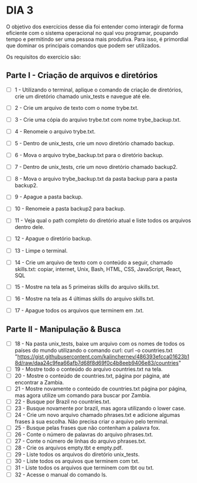 # DIA 3

O objetivo dos exercícios desse dia foi entender como interagir de forma eficiente com o sistema operacional no qual vou programar, poupando tempo e permitindo ser uma pessoa mais produtiva. Para isso, é primordial que dominar os principais comandos que podem ser utilizados.

Os requisitos do exercício são:

## Parte I - Criação de arquivos e diretórios

- [ ] 1 - Utilizando o terminal, aplique o comando de criação de diretórios, crie um diretório chamado unix_tests e navegue até ele.
- [ ] 2 - Crie um arquivo de texto com o nome trybe.txt.
- [ ] 3 - Crie uma cópia do arquivo trybe.txt com nome trybe_backup.txt.
- [ ] 4 - Renomeie o arquivo trybe.txt.
- [ ] 5 - Dentro de unix_tests, crie um novo diretório chamado backup.
- [ ] 6 - Mova o arquivo trybe_backup.txt para o diretório backup.
- [ ] 7 - Dentro de unix_tests, crie um novo diretório chamado backup2.
- [ ] 8 - Mova o arquivo trybe_backup.txt da pasta backup para a pasta backup2.
- [ ] 9 - Apague a pasta backup.
- [ ] 10 - Renomeie a pasta backup2 para backup.
- [ ] 11 - Veja qual o path completo do diretório atual e liste todos os arquivos dentro dele.
- [ ] 12 - Apague o diretório backup.
- [ ] 13 - Limpe o terminal.
- [ ] 14 - Crie um arquivo de texto com o conteúdo a seguir, chamado skills.txt: copiar, internet, Unix, Bash, HTML, CSS, JavaScript, React, SQL
- [ ] 15 - Mostre na tela as 5 primeiras skills do arquivo skills.txt.
- [ ] 16 - Mostre na tela as 4 últimas skills do arquivo skills.txt.
- [ ] 17 - Apague todos os arquivos que terminem em .txt.


## Parte II - Manipulação & Busca
- [ ] 18 - Na pasta unix_tests, baixe um arquivo com os nomes de todos os países do mundo utilizando o comando curl:
curl -o countries.txt "https://gist.githubusercontent.com/kalinchernev/486393efcca01623b18d/raw/daa24c9fea66afb7d68f8d69f0c4b8eeb9406e83/countries"
- [ ] 19 - Mostre todo o conteúdo do arquivo countries.txt na tela.
- [ ] 20 - Mostre o conteúdo de countries.txt, página por página, até encontrar a Zambia.
- [ ] 21 - Mostre novamente o conteúdo de countries.txt página por página, mas agora utilize um comando para buscar por Zambia.
- [ ] 22 - Busque por Brazil no countries.txt.
- [ ] 23 - Busque novamente por brazil, mas agora utilizando o lower case.
- [ ] 24 - Crie um novo arquivo chamado phrases.txt e adicione algumas frases à sua escolha. Não precisa criar o arquivo pelo terminal.
- [ ] 25 - Busque pelas frases que não contenham a palavra fox.
- [ ] 26 - Conte o número de palavras do arquivo phrases.txt.
- [ ] 27 - Conte o número de linhas do arquivo phrases.txt.
- [ ] 28 - Crie os arquivos empty.tbt e empty.pdf.
- [ ] 29 - Liste todos os arquivos do diretório unix_tests.
- [ ] 30 - Liste todos os arquivos que terminem com txt.
- [ ] 31 - Liste todos os arquivos que terminem com tbt ou txt.
- [ ] 32 - Acesse o manual do comando ls.
